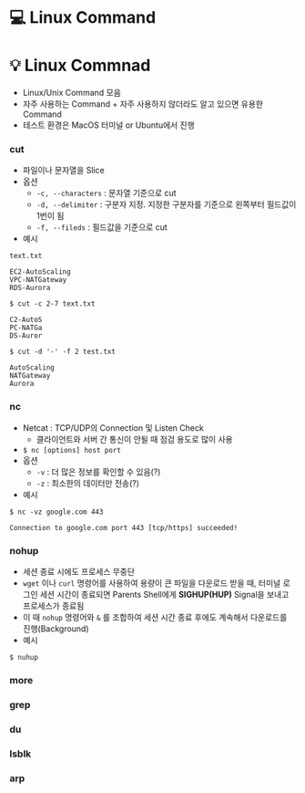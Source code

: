 💻 Linux Command
===============
# 💡 Linux Commnad 

* Linux/Unix Command 모음
* 자주 사용하는 Command + 자주 사용하지 않더라도 알고 있으면 유용한 Command
* 테스트 환경은 MacOS 터미널 or Ubuntu에서 진행


### cut
* 파일이나 문자열을 Slice
* 옵션
  * `-c, --characters` : 문자열 기준으로 cut
  * `-d, --delimiter` : 구분자 지정. 지정한 구분자를 기준으로 왼쪽부터 필드값이 1번이 됨
  * `-f, --fileds` : 필드값을 기준으로 cut
* 예시

`text.txt`
```
EC2-AutoScaling
VPC-NATGateway
RDS-Aurora
```
`$ cut -c 2-7 text.txt`
```
C2-AutoS
PC-NATGa
DS-Auror
```
`$ cut -d '-' -f 2 test.txt`
```
AutoScaling
NATGateway
Aurora
```

### nc
* Netcat : TCP/UDP의 Connection 및 Listen Check
  * 클라이언트와 서버 간 통신이 안될 때 점검 용도로 많이 사용
* `$ nc [options] host port`
* 옵션
  * `-v` : 더 많은 정보를 확인할 수 있음(?)
  * `-z` : 최소한의 데이터만 전송(?)
* 예시
```
$ nc -vz google.com 443

Connection to google.com port 443 [tcp/https] succeeded!
```

### nohup

*  세션 종료 시에도 프로세스 무중단
* `wget` 이나 `curl` 명령어를 사용하여 용량이 큰 파일을 다운로드 받을 때, 터미널 로그인 세션 시간이 종료되면 Parents Shell에게 **SIGHUP(HUP)** Signal을 보내고 프로세스가 종료됨
* 이 때 `nohup` 명령어와 `&` 를 조합하여 세션 시간 종료 후에도 계속해서 다운로드를 진행(Background)
* 예시
```
$ nuhup 
```


### more

### grep

### du


### lsblk

### arp